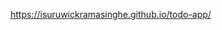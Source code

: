 <a href="https://isuruwickramasinghe.github.io/todo-app/">https://isuruwickramasinghe.github.io/todo-app/</a>
